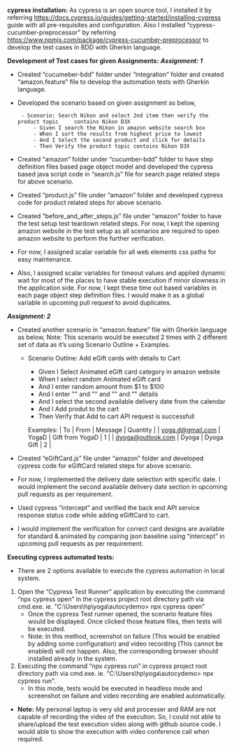 **cypress installation:**
As cypress is an open source tool, I installed it by referring https://docs.cypress.io/guides/getting-started/installing-cypress guide with all pre-requisites and configuration.
Also I installed “cypress-cucumber-preprocessor” by referring https://www.npmjs.com/package/cypress-cucumber-preprocessor to develop the test cases in BDD with Gherkin language. 

**Development of Test cases for given Assignments:**
***Assignment: 1***
- Created “cucumeber-bdd” folder under “integration” folder and created “amazon.feature” file to develop the automation tests with Gherkin language.
- Developed the scenario based on given assignment as below,


       - Scenario: Search Nikon and select 2nd item then verify the product topic     contains Nikon D3X
           - Given I search the Nikon in amazon website search box
           - When I sort the results from highest price to lowest
           - And I Select the second product and click for details
           - Then Verify the product topic contains Nikon D3X

- Created “amazon” folder under “cucumber-bdd” folder to have step definition files based page object model and developed the cypress based java script code in “search.js” file for search page related steps for above scenario.
- Created “product.js” file under “amazon” folder and developed cypress code for product related steps for above scenario.
- Created “before_and_after_steps.js” file under “amazon” folder to have the test setup test teardown related steps. For now, I kept the opening amazon website in the test setup as all scenarios are required to open amazon website to perform the further verification.
- For now, I assigned scalar variable for all web elements css paths for easy maintenance.
- Also, I assigned scalar variables for timeout values and applied dynamic wait for most of the places to have stable execution if minor slowness in the application side. For now, I kept these time out based variables in each page object step definition files. I would make it as a global variable in upcoming pull request to avoid duplicates.

***Assignment: 2***
- Created another scenario in “amazon.feature” file with Gherkin language as below, Note: This scenario would be executed 2 times with 2 different set of data as it’s using Scenario Outline + Examples.
    - Scenario Outline: Add eGift cards with details to Cart
        - Given I Select Animated eGift card category in amazon
     website
        - When I select random Animated eGift card
        - And I enter random amount from $1 to $100
        - And I enter "<To>" and "<From>" and "<Message>" and 
		"<Quantity>" details
        - And I select the second available delivery date from the 
		calendar
        - And I Add produt to the cart
        - Then Verify that Add to cart API request is successfull

        Examples:
          | To                 | From  | Message          | Quantity |
          | yoga.d@gmail.com   | YogaD | Gift from YogaD  | 1 |
          | dyoga@outlook.com  | Dyoga | Dyoga Gift       | 2 |


- Created “eGiftCard.js” file under “amazon” folder and developed cypress code for eGiftCard related steps for above scenario.
- For now, I implemented the delivery date selection with specific date. I would implement the second available delivery date section in upcoming pull requests as per requirement.
- Used cypress “intercept” and verified the back end API service response status code while adding eGiftCard to cart.
- I would implement the verification for correct card designs are available for standard & animated by comparing json baseline using “intercept” in upcoming pull requests as per requirement.

**Executing cypress automated tests:**
- There are 2 options available to execute the cypress automation in local system.
1. Open the “Cypress Test Runner” application by executing the command “npx cypress open” in the cypress project root directory path via cmd.exe. ie. "C:\Users\hp\yoga\autocydemo> npx cypress open"
	- Once the cypress Test runner opened, the scenario feature files would be displayed. Once clicked those feature files, then tests will be executed. 
	- Note: In this method, screenshot on failure (This would be enabled by adding some configuration) and video recording (This cannot be enabled) will not happen. Also, the corresponding browser should installed already in the system.
2. Executing the command “npx cypress run” in cypress project root directory path via cmd.exe. ie. "C:\Users\hp\yoga\autocydemo> npx cypress run". 
    - In this mode, tests would be executed in headless mode and screenshot on failure and video recording are enabled automatically.
- **Note:** My personal laptop is very old and processer and RAM are not capable of recording the video of the execution. So, I could not able to share/upload the test execution video along with github source code. I would able to show the execution with video conference call when required. 
